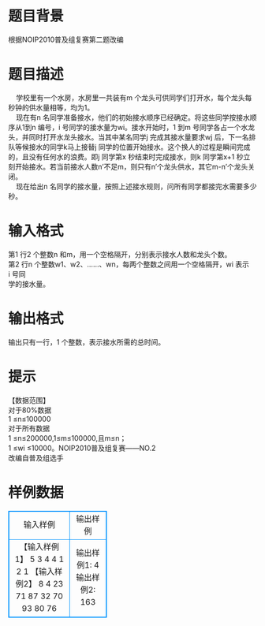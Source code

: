 # 

 
 # 题目背景 
根据NOIP2010普及组复赛第二题改编 

 
 # 题目描述 
&nbsp;&nbsp;&nbsp;&nbsp;学校里有一个水房，水房里一共装有m&nbsp;个龙头可供同学们打开水，每个龙头每秒钟的供水量相等，均为1。<BR>&nbsp;&nbsp;&nbsp;&nbsp;现在有n&nbsp;名同学准备接水，他们的初始接水顺序已经确定。将这些同学按接水顺序从1到n&nbsp;编号，i&nbsp;号同学的接水量为wi。接水开始时，1&nbsp;到m&nbsp;号同学各占一个水龙头，并同时打开水龙头接水。当其中某名同学j&nbsp;完成其接水量要求wj&nbsp;后，下一名排队等候接水的同学k马上接替j&nbsp;同学的位置开始接水。这个换人的过程是瞬间完成的，且没有任何水的浪费。即j&nbsp;同学第x&nbsp;秒结束时完成接水，则k&nbsp;同学第x+1&nbsp;秒立刻开始接水。若当前接水人数n’不足m，则只有n’个龙头供水，其它m-n’个龙头关闭。<BR>&nbsp;&nbsp;&nbsp;&nbsp;现在给出n&nbsp;名同学的接水量，按照上述接水规则，问所有同学都接完水需要多少秒。 

 
 # 输入格式 
第1&nbsp;行2&nbsp;个整数n&nbsp;和m，用一个空格隔开，分别表示接水人数和龙头个数。<BR>第2&nbsp;行n&nbsp;个整数w1、w2、……、wn，每两个整数之间用一个空格隔开，wi&nbsp;表示i&nbsp;号同<BR>学的接水量。 

 
 # 输出格式 
输出只有一行，1&nbsp;个整数，表示接水所需的总时间。 

 
 # 提示 
【数据范围】<BR>对于80%数据<BR>1&nbsp;≤n≤100000<BR>对于所有数据<BR>1&nbsp;≤n≤200000,1≤m≤100000,且m≤n；<BR>1&nbsp;≤wi&nbsp;≤10000。NOIP2010普及组复赛——NO.2<BR>改编自普及组选手 
# 样例数据
<style>
        table,table tr th, table tr td { border:1px solid #0094ff; }
        table { width: 200px; min-height: 25px; line-height: 25px; text-align: center; border-collapse: collapse;}   
    </style>
<table>
	<tr>
		<td>输入样例</td>
		<td>输出样例</td>
	</tr>
<tr><td>【输入样例1】
5 3
4 4 1 2 1
【输入样例2】
8 4
23 71 87 32 70 93 80 76</td><td>输出样例1:
4
输出样例2:
163</td></tr></table>
